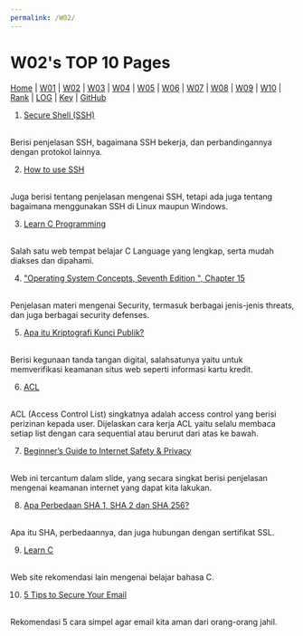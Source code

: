 ```yaml
---
permalink: /W02/
---
```

# W02's TOP 10 Pages

[Home](https://ikhsanpambayun.github.io/os211/) |
[W01](/os211/W01/) |
[W02](/os211/W02/) |
[W03]() |
[W04]() |
[W05]() |
[W06]() |
[W07]() |
[W08]() |
[W09]() |
[W10]() |
[Rank](TXT/myrank.txt) |
[LOG](TXT/mylog.txt) | 
[Key](TXT/mypubkey.txt) |
[GitHub](https://github.com/ikhsanpambayun/os211)

1. [Secure Shell (SSH)](https://searchsecurity.techtarget.com/definition/Secure-Shell)
<br>
Berisi penjelasan SSH, bagaimana SSH bekerja, dan perbandingannya dengan protokol lainnya.

2. [How to use SSH](https://phoenixnap.com/kb/ssh-to-connect-to-remote-server-linux-or-windows)
<br>
Juga berisi tentang penjelasan mengenai SSH, tetapi ada juga tentang bagaimana menggunakan SSH di Linux maupun Windows.

3. [Learn C Programming](https://www.tutorialspoint.com/cprogramming/index.htm)
<br>
Salah satu web tempat belajar C Language yang lengkap, serta mudah diakses dan dipahami.

4. ["Operating System Concepts, Seventh Edition ", Chapter 15](https://www2.cs.uic.edu/~jbell/CourseNotes/OperatingSystems/15_Security.html)
<br>
Penjelasan materi mengenai Security, termasuk berbagai jenis-jenis threats, dan juga berbagai security defenses.

5. [Apa itu Kriptografi Kunci Publik?](https://www.ssl.com/id/faqs/apa-itu-kriptografi-kunci-publik/)
<br>
Berisi kegunaan tanda tangan digital, salahsatunya yaitu untuk memverifikasi keamanan situs web seperti informasi kartu kredit.

6. [ACL](https://webdev-id.com/wdi-wiki/web/acl-access-control-list)
<br>
ACL (Access Control List) singkatnya adalah access control yang berisi perizinan kepada user. Dijelaskan cara kerja ACL yaitu selalu membaca 
setiap list dengan cara sequential atau berurut dari atas ke bawah.

7. [Beginner’s Guide to Internet Safety & Privacy](https://choosetoencrypt.com/privacy/complete-beginners-guide-to-internet-safety-privacy/)
<br>
Web ini tercantum dalam slide, yang secara singkat berisi penjelasan mengenai keamanan internet yang dapat kita lakukan.

8. [Apa Perbedaan SHA 1, SHA 2 dan SHA 256?](https://sslindonesia.com/apa-perbedaan-enkripsi-pada-sha-1-sha-2-dan-sha-256-ssl-indonesia/)
<br>
Apa itu SHA, perbedaannya, dan juga hubungan dengan sertifikat SSL.

9. [Learn C](https://www.learn-c.org/)
<br>
Web site rekomendasi lain mengenai belajar bahasa C.

10. [5 Tips to Secure Your Email](https://www.virtru.com/blog/private-email/)
<br>
Rekomendasi 5 cara simpel agar email kita aman dari orang-orang jahil.
